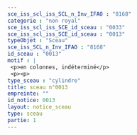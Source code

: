 ```yaml
---
sce_iss_scl_iss_SCL_n_Inv_IFAO : "8168"
categorie : "non royal"
sce_iss_scl_iss_SCE_id_sceau : "0033"
sce_iss_scl_iss_SCE_id_sceau : "0013"
typeObjet : "Sceau"
sce_iss_SCL_n_Inv_IFAO : "8168"
id_sceau : "0013"
motif : |
 <p>en colonnes, indéterminé</p>
 <p><p>
type_sceau : "cylindre"
title: sceau n°0013
empreinte: ""
id_notice: 0013
layout: notice_sceau
type: sceau
partie: 1
---
```

